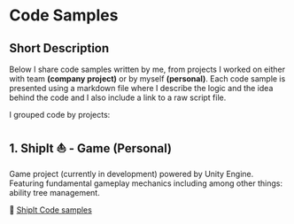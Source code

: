# Code Samples

## Short Description
Below I share code samples written by me, from projects I worked on either with team **(company project)** or by myself **(personal)**. Each code sample is presented using a markdown file where I describe the logic and the idea behind the code and I also include a link to a raw script file.

I grouped code by projects:

## 1. ShipIt :sailboat: - Game (Personal)
Game project (currently in development) powered by Unity Engine. Featuring fundamental gameplay mechanics including among other things: ability tree management.

:link: [ShipIt Code samples](/PROJECTS/SHIPIT/SHIPIT.md)



